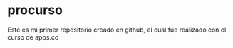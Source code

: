 # procurso
Este es mi primer repositorio creado en github, el cual fue realizado con el curso de apps.co

